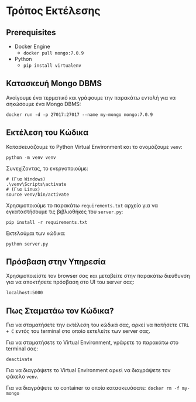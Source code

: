# Τρόπος Εκτέλεσης

## Prerequisites
- Docker Engine
  - `docker pull mongo:7.0.9`
- Python
  - `pip install virtualenv`

## Κατασκευή Mongo DBMS

Ανοίγουμε ένα τερματικό και γράφουμε την παρακάτω εντολή για να σηκώσουμε ένα Mongo DBMS:
```shell
docker run -d -p 27017:27017 --name my-mongo mongo:7.0.9
```

## Εκτέλεση του Κώδικα
Κατασκευάζουμε το Python Virtual Environment και το ονομάζουμε `venv`:
```shell
python -m venv venv
```

Συνεχίζοντας, το ενεργοποιούμε:
```shell
# (Για Windows)
.\venv\Scripts\activate
# (Για Linux)
source venv/bin/activate
```

Χρησιμοποιούμε το παρακάτω `requirements.txt` αρχείο για να εγκαταστήσουμε τις βιβλιοθήκες του `server.py`:
```shell
pip install -r requirements.txt
```

Εκτελούμαι των κώδικα:
```shell
python server.py
```

## Πρόσβαση στην Υπηρεσία

Χρησιμοποιείστε τον browser σας και μεταβείτε στην παρακάτω διεύθυνση για να αποκτήσετε πρόσβαση στο UI του server σας:
```
localhost:5000
```

## Πως Σταματάω τον Κώδικα?

Για να σταματήσετε την εκτέλεση του κώδικά σας, αρκεί να πατήσετε `CTRL + C` εντός του terminal στο οποίο εκτελείτε των server σας.

Για να σταματήσετε το Virtual Environment, γράφετε το παρακάτω στο terminal σας:
```
deactivate
```

Για να διαγράψετε το Virtual Environment αρκεί να διαγράψετε τον φάκελο `venv`.

Για να διαγράψετε το container το οποίο κατασκευάσατε: `docker rm -f my-mongo`